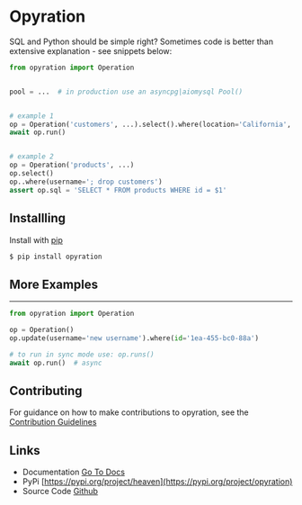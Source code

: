 # Opyration

SQL and Python should be simple right? Sometimes code is better than extensive explanation - see snippets below:

```py
from opyration import Operation


pool = ...  # in production use an asyncpg|aiomysql Pool()


# example 1
op = Operation('customers', ...).select().where(location='California', age__gt=18)
await op.run()


# example 2
op = Operation('products', ...)
op.select()
op..where(username='; drop customers')
assert op.sql = 'SELECT * FROM products WHERE id = $1'
```

## Installling
Install with [pip](https://pip.pypa.io/en/stable/getting-started/)
```sh
$ pip install opyration
```

## More Examples
<hr/>

```py
from opyration import Operation

op = Operation()
op.update(username='new username').where(id='1ea-455-bc0-88a')

# to run in sync mode use: op.runs()
await op.run()  # async
```

## Contributing

For guidance on how to make contributions to opyration, see the [Contribution Guidelines](contributions.md)


## Links

- Documentation [Go To Docs](https://rayattack.github.io/opyration)
- PyPi [https://pypi.org/project/heaven](https://pypi.org/project/opyration)
- Source Code [Github](https://github.com/rayattack/opyration)
